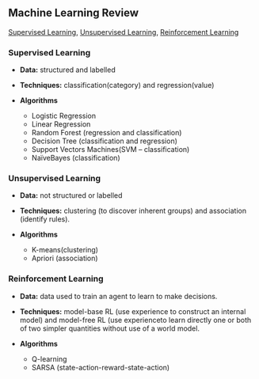 ## Machine Learning Review

[Supervised Learning](#supervised-learning), [Unsupervised Learning](#unsupervised-learning), [Reinforcement Learning](#reinforcement-learning)
  
### Supervised Learning

- **Data:** structured and labelled

- **Techniques:** classification(category) and regression(value)

- **Algorithms**
  - Logistic Regression
  - Linear Regression
  - Random Forest (regression and classification)
  - Decision Tree (classification and regression)
  - Support Vectors Machines(SVM – classification)
  - NaïveBayes (classification)

### Unsupervised Learning

- **Data:** not structured or labelled

- **Techniques:** clustering (to discover inherent groups) and association (identify rules).

- **Algorithms**
  - K-means(clustering)
  - Apriori (association)

### Reinforcement Learning

- **Data:** data used to train an agent to learn to make decisions.

- **Techniques:** model-base  RL  (use  experience to  construct  an  internal  model)  and model-free RL (use experienceto learn directly one or both of two simpler quantities without use of a world model.

- **Algorithms**
  - Q-learning
  - SARSA (state-action-reward-state-action)
  
